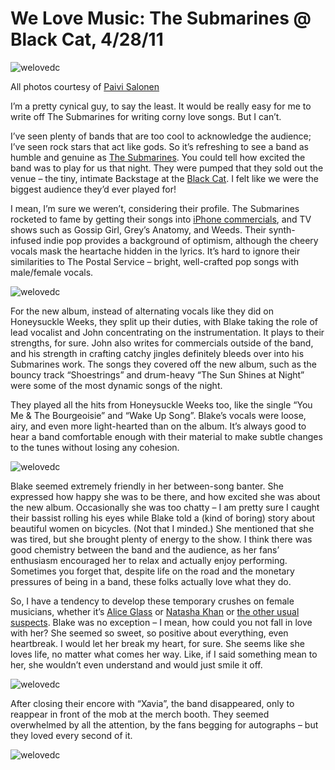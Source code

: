 # We Love Music: The Submarines @ Black Cat, 4/28/11

![welovedc](/content/images/5673874393_742b66378f_o.jpg "Submarines @BlackCatDC-2")

All photos courtesy of [Paivi Salonen](http://www.flickr.com/photos/spiggycat/sets/72157626618028450/with/5673874393/)

I’m a pretty cynical guy, to say the least. It would be really easy for me to write off The Submarines for writing corny love songs. But I can’t.

I’ve seen plenty of bands that are too cool to acknowledge the audience; I’ve seen rock stars that act like gods. So it’s refreshing to see a band as humble and genuine as [The Submarines](http://www.thesubmarines.com/). You could tell how excited the band was to play for us that night. They were pumped that they sold out the venue – the tiny, intimate Backstage at the [Black Cat](http://blackcatdc.com/). I felt like we were the biggest audience they’d ever played for!

I mean, I’m sure we weren’t, considering their profile. The Submarines rocketed to fame by getting their songs into [iPhone commercials](http://www.youtube.com/watch?v=bYvt0boSRXQ&feature=related), and TV shows such as Gossip Girl, Grey’s Anatomy, and Weeds. Their synth-infused indie pop provides a background of optimism, although the cheery vocals mask the heartache hidden in the lyrics. It’s hard to ignore their similarities to The Postal Service – bright, well-crafted pop songs with male/female vocals.

![welovedc](/content/images/5674442504_2e4b32f7c3_o.jpg "Submarines @BlackCatDC-3")

For the new album, instead of alternating vocals like they did on Honeysuckle Weeks, they split up their duties, with Blake taking the role of lead vocalist and John concentrating on the instrumentation. It plays to their strengths, for sure. John also writes for commercials outside of the band, and his strength in crafting catchy jingles definitely bleeds over into his Submarines work. The songs they covered off the new album, such as the bouncy track “Shoestrings” and drum-heavy “The Sun Shines at Night” were some of the most dynamic songs of the night.

They played all the hits from Honeysuckle Weeks too, like the single “You Me & The Bourgeoisie” and “Wake Up Song”. Blake’s vocals were loose, airy, and even more light-hearted than on the album. It’s always good to hear a band comfortable enough with their material to make subtle changes to the tunes without losing any cohesion.

![welovedc](/content/images/5674444346_9c1ac088c7_o.jpg "Submarines @BlackCatDC-10")

Blake seemed extremely friendly in her between-song banter. She expressed how happy she was to be there, and how excited she was about the new album. Occasionally she was too chatty – I am pretty sure I caught their bassist rolling his eyes while Blake told a (kind of boring) story about beautiful women on bicycles. (Not that I minded.) She mentioned that she was tired, but she brought plenty of energy to the show. I think there was good chemistry between the band and the audience, as her fans’ enthusiasm encouraged her to relax and actually enjoy performing. Sometimes you forget that, despite life on the road and the monetary pressures of being in a band, these folks actually love what they do.

So, I have a tendency to develop these temporary crushes on female musicians, whether it’s [Alice Glass](http://www.welovedc.com/2011/03/18/we-love-music-crystal-castles-930-club-31511/) or [Natasha Khan](http://en.wikipedia.org/wiki/Bat_for_lashes) or [the other usual suspects](http://en.wikipedia.org/wiki/She_%26_Him). Blake was no exception – I mean, how could you not fall in love with her? She seemed so sweet, so positive about everything, even heartbreak. I would let her break my heart, for sure. She seems like she loves life, no matter what comes her way. Like, if I said something mean to her, she wouldn’t even understand and would just smile it off.

![welovedc](/content/images/5674442710_25d10ba789_o.jpg "Submarines @BlackCatDC-4")

After closing their encore with “Xavia”, the band disappeared, only to reappear in front of the mob at the merch booth. They seemed overwhelmed by all the attention, by the fans begging for autographs – but they loved every second of it.

![welovedc](/content/images/5673877523_5eafc3def1_o.jpg "Submarines @BlackCatDC-13")